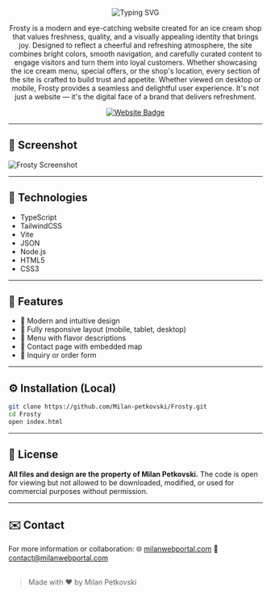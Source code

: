 <p align="center">
  <img src="https://readme-typing-svg.herokuapp.com?font=Fira+Code&size=35&duration=4000&pause=1000&color=f56363&center=true&vCenter=true&width=500&lines=Frosty+Website;Full+AI+Website;Modern+Ice+Cream+Design;Responsive+and+Inovative" alt="Typing SVG" />
</p>

<p align="center">
  Frosty is a modern and eye-catching website created for an ice cream shop that values freshness, quality, and a visually appealing identity that brings joy. Designed to reflect a cheerful and refreshing atmosphere, the site combines bright colors, smooth navigation, and carefully curated content to engage visitors and turn them into loyal customers. Whether showcasing the ice cream menu, special offers, or the shop's location, every section of the site is crafted to build trust and appetite. Whether viewed on desktop or mobile, Frosty provides a seamless and delightful user experience. It's not just a website — it's the digital face of a brand that delivers refreshment.
</p>

<p align="center">
  <a href="https://frosty.milanwebportal.com">
    <img src="https://img.shields.io/badge/Visit-Website-f56363?style=for-the-badge&logo=google-chrome&logoColor=white" alt="Website Badge">
  </a>
</p>

<hr>

## 📸 Screenshot

![Frosty Screenshot](https://i.postimg.cc/505yBGHj/Frosty.png)

<hr>

## 🚀 Technologies

- TypeScript  
- TailwindCSS  
- Vite  
- JSON
- Node.js
- HTML5
- CSS3

<hr>

## 🎯 Features

- 🎨 Modern and intuitive design  
- 📱 Fully responsive layout (mobile, tablet, desktop)  
- 🍦 Menu with flavor descriptions  
- 📍 Contact page with embedded map  
- 📅 Inquiry or order form  

<hr>

## ⚙️ Installation (Local)

```bash
git clone https://github.com/Milan-petkovski/Frosty.git
cd Frosty
open index.html
````

<hr>

## 📄 License

**All files and design are the property of Milan Petkovski.**
The code is open for viewing but not allowed to be downloaded, modified, or used for commercial purposes without permission.

<hr>

## ✉️ Contact

For more information or collaboration:
🌐 [milanwebportal.com](https://milanwebportal.com)
📧 [contact@milanwebportal.com](mailto:contact@milanwebportal.com) <br><br>

> Made with ❤️ by Milan Petkovski
